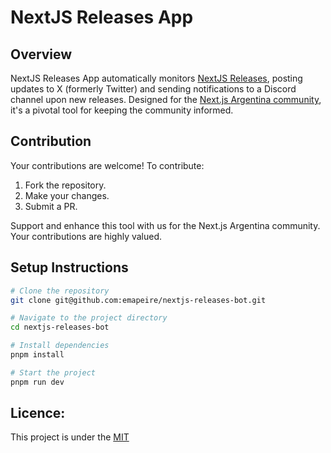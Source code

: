 # NextJS Releases App

## Overview

NextJS Releases App automatically monitors [NextJS Releases](https://github.com/vercel/next.js/releases), posting updates to X (formerly Twitter) and sending notifications to a Discord channel upon new releases. Designed for the [Next.js Argentina community](https://twitter.com/nextjsargentina), it's a pivotal tool for keeping the community informed.

## Contribution

Your contributions are welcome! To contribute:

1. Fork the repository.
2. Make your changes.
3. Submit a PR.

Support and enhance this tool with us for the Next.js Argentina community. Your contributions are highly valued.

## Setup Instructions

```bash
# Clone the repository
git clone git@github.com:emapeire/nextjs-releases-bot.git

# Navigate to the project directory
cd nextjs-releases-bot

# Install dependencies
pnpm install

# Start the project
pnpm run dev
```

## Licence:

This project is under the [MIT](LICENSE)
